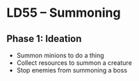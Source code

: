 # LD55 – Summoning

## Phase 1: Ideation

- Summon minions to do a thing
- Collect resources to summon a creature
- Stop enemies from summoning a boss
